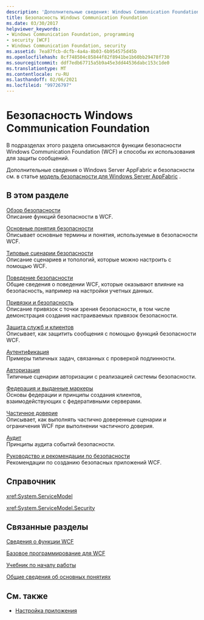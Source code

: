 ```yaml
---
description: 'Дополнительные сведения: Windows Communication Foundation безопасность'
title: Безопасность Windows Communication Foundation
ms.date: 03/30/2017
helpviewer_keywords:
- Windows Communication Foundation, programming
- security [WCF]
- Windows Communication Foundation, security
ms.assetid: 7ea87fcb-dcfb-4a4a-8b03-6b954575d45b
ms.openlocfilehash: 8cf748504c85844f82f8941be1b60bb29478f730
ms.sourcegitcommit: ddf7edb67715a5b9a45e3dd44536dabc153c1de0
ms.translationtype: MT
ms.contentlocale: ru-RU
ms.lasthandoff: 02/06/2021
ms.locfileid: "99726797"
---
```

# <a name="windows-communication-foundation-security"></a>Безопасность Windows Communication Foundation

В подразделах этого раздела описываются функции безопасности Windows Communication Foundation (WCF) и способы их использования для защиты сообщений.  
  
 Дополнительные сведения о Windows Server AppFabric и безопасности см. в статье [модель безопасности для Windows Server AppFabric](/previous-versions/appfabric/ee677202(v=azure.10)) .  
  
## <a name="in-this-section"></a>В этом разделе  

 [Обзор безопасности](security-overview.md)  
 Описание функций безопасности в WCF.  
  
 [Основные понятия безопасности](security-concepts.md)  
 Описывает основные термины и понятия, используемые в безопасности WCF.  
  
 [Типовые сценарии безопасности](common-security-scenarios.md)  
 Описание сценариев и топологий, которые можно настроить с помощью WCF.  
  
 [Поведение безопасности](security-behaviors-in-wcf.md)  
 Общие сведения о поведении WCF, которые оказывают влияние на безопасность, например на настройки учетных данных.  
  
 [Привязки и безопасность](bindings-and-security.md)  
 Описание привязок с точки зрения безопасности, в том числе демонстрация создания настраиваемых привязок безопасности.  
  
 [Защита служб и клиентов](securing-services-and-clients.md)  
 Описывает, как защитить сообщения с помощью функций безопасности WCF.  
  
 [Аутентификация](authentication-in-wcf.md)  
 Примеры типичных задач, связанных с проверкой подлинности.  
  
 [Авторизация](authorization-in-wcf.md)  
 Типичные сценарии авторизации с реализацией системы безопасности.  
  
 [Федерация и выданные маркеры](federation-and-issued-tokens.md)  
 Основы федерации и принципы создания клиентов, взаимодействующих с федеративными серверами.  
  
 [Частичное доверие](partial-trust.md)  
 Описывает, как выполнять частично доверенные сценарии и ограничения WCF при выполнении частичного доверия.  
  
 [Аудит](auditing-security-events.md)  
 Принципы аудита событий безопасности.  
  
 [Руководство и рекомендации по безопасности](security-guidance-and-best-practices.md)  
 Рекомендации по созданию безопасных приложений WCF.  
  
## <a name="reference"></a>Справочник  

 <xref:System.ServiceModel>  
  
 <xref:System.ServiceModel.Security>  
  
## <a name="related-sections"></a>Связанные разделы  

 [Сведения о функции WCF](index.md)  
  
 [Базовое программирование для WCF](../basic-wcf-programming.md)  
  
 [Учебник по началу работы](../getting-started-tutorial.md)  
  
 [Общие сведения об основных понятиях](../conceptual-overview.md)  
  
## <a name="see-also"></a>См. также

- [Настройка приложения](../diagnostics/configuring-your-application.md)
